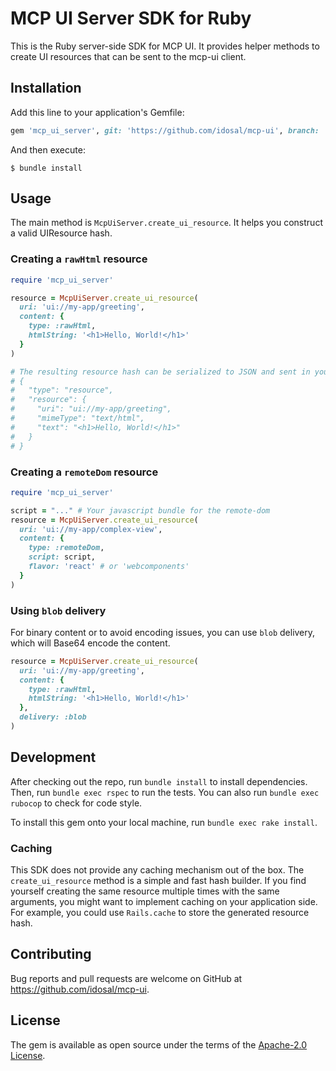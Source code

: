 # MCP UI Server SDK for Ruby

This is the Ruby server-side SDK for MCP UI. It provides helper methods to create UI resources that can be sent to the mcp-ui client.

## Installation

Add this line to your application's Gemfile:

```ruby
gem 'mcp_ui_server', git: 'https://github.com/idosal/mcp-ui', branch: 'feat/ruby'
```

And then execute:

    $ bundle install

## Usage

The main method is `McpUiServer.create_ui_resource`. It helps you construct a valid UIResource hash.

### Creating a `rawHtml` resource

```ruby
require 'mcp_ui_server'

resource = McpUiServer.create_ui_resource(
  uri: 'ui://my-app/greeting',
  content: {
    type: :rawHtml,
    htmlString: '<h1>Hello, World!</h1>'
  }
)

# The resulting resource hash can be serialized to JSON and sent in your API response.
# {
#   "type": "resource",
#   "resource": {
#     "uri": "ui://my-app/greeting",
#     "mimeType": "text/html",
#     "text": "<h1>Hello, World!</h1>"
#   }
# }
```

### Creating a `remoteDom` resource

```ruby
require 'mcp_ui_server'

script = "..." # Your javascript bundle for the remote-dom
resource = McpUiServer.create_ui_resource(
  uri: 'ui://my-app/complex-view',
  content: {
    type: :remoteDom,
    script: script,
    flavor: 'react' # or 'webcomponents'
  }
)
```

### Using `blob` delivery

For binary content or to avoid encoding issues, you can use `blob` delivery, which will Base64 encode the content.

```ruby
resource = McpUiServer.create_ui_resource(
  uri: 'ui://my-app/greeting',
  content: {
    type: :rawHtml,
    htmlString: '<h1>Hello, World!</h1>'
  },
  delivery: :blob
)
```

## Development

After checking out the repo, run `bundle install` to install dependencies. Then, run `bundle exec rspec` to run the tests. You can also run `bundle exec rubocop` to check for code style.

To install this gem onto your local machine, run `bundle exec rake install`.

### Caching

This SDK does not provide any caching mechanism out of the box. The `create_ui_resource` method is a simple and fast hash builder. If you find yourself creating the same resource multiple times with the same arguments, you might want to implement caching on your application side. For example, you could use `Rails.cache` to store the generated resource hash.

## Contributing

Bug reports and pull requests are welcome on GitHub at https://github.com/idosal/mcp-ui.

## License

The gem is available as open source under the terms of the [Apache-2.0 License](https://www.apache.org/licenses/LICENSE-2.0). 